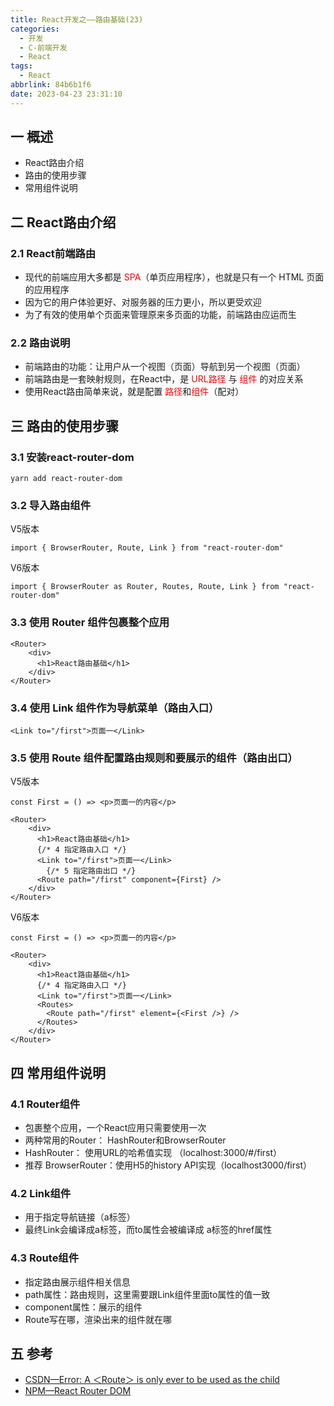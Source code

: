 ```yaml
---
title: React开发之——路由基础(23)
categories:
  - 开发
  - C-前端开发
  - React
tags:
  - React
abbrlink: 84b6b1f6
date: 2023-04-23 23:31:10
---
```

## 一 概述

* React路由介绍
* 路由的使用步骤
* 常用组件说明

<!--more-->

## 二  React路由介绍

### 2.1 React前端路由

* 现代的前端应用大多都是 <font color=red>SPA</font>（单页应用程序），也就是只有一个 HTML 页面的应用程序
* 因为它的用户体验更好、对服务器的压力更小，所以更受欢迎
* 为了有效的使用单个页面来管理原来多页面的功能，前端路由应运而生

### 2.2 路由说明

* 前端路由的功能：让用户从一个视图（页面）导航到另一个视图（页面）
* 前端路由是一套映射规则，在React中，是 <font color=red>URL路径</font> 与 <font color=red>组件</font> 的对应关系
* 使用React路由简单来说，就是配置 <font color=red>路径</font>和<font color=red>组件</font>（配对）

## 三 路由的使用步骤

### 3.1 安装react-router-dom

```
yarn add react-router-dom
```

### 3.2 导入路由组件

V5版本

```
import { BrowserRouter, Route, Link } from "react-router-dom"
```

V6版本

```
import { BrowserRouter as Router, Routes, Route, Link } from "react-router-dom"
```

### 3.3 使用 Router 组件包裹整个应用

```
<Router>
    <div>
      <h1>React路由基础</h1>
    </div>
</Router>
```

### 3.4  使用 Link 组件作为导航菜单（路由入口）

```
<Link to="/first">页面一</Link>
```

### 3.5 使用 Route 组件配置路由规则和要展示的组件（路由出口）

V5版本

```
const First = () => <p>页面一的内容</p>

<Router>
    <div>
      <h1>React路由基础</h1>
      {/* 4 指定路由入口 */}
      <Link to="/first">页面一</Link>
        {/* 5 指定路由出口 */}
      <Route path="/first" component={First} />
    </div>
</Router>
```

V6版本

```
const First = () => <p>页面一的内容</p>

<Router>
    <div>
      <h1>React路由基础</h1>
      {/* 4 指定路由入口 */}
      <Link to="/first">页面一</Link>
      <Routes>
        <Route path="/first" element={<First />} />
      </Routes>
    </div>
</Router>
```

## 四 常用组件说明

### 4.1 Router组件

* 包裹整个应用，一个React应用只需要使用一次
* 两种常用的Router： HashRouter和BrowserRouter
* HashRouter： 使用URL的哈希值实现 （localhost:3000/#/first）
* 推荐 BrowserRouter：使用H5的history API实现（localhost3000/first）

### 4.2 Link组件

* 用于指定导航链接（a标签）
* 最终Link会编译成a标签，而to属性会被编译成 a标签的href属性

### 4.3 Route组件

* 指定路由展示组件相关信息
* path属性：路由规则，这里需要跟Link组件里面to属性的值一致
* component属性：展示的组件
* Route写在哪，渲染出来的组件就在哪

## 五 参考

* [CSDN—Error: A ＜Route＞ is only ever to be used as the child](https://blog.csdn.net/weixin_42150719/article/details/125803688)
* [NPM—React Router DOM](https://www.npmjs.com/package/react-router-dom)
